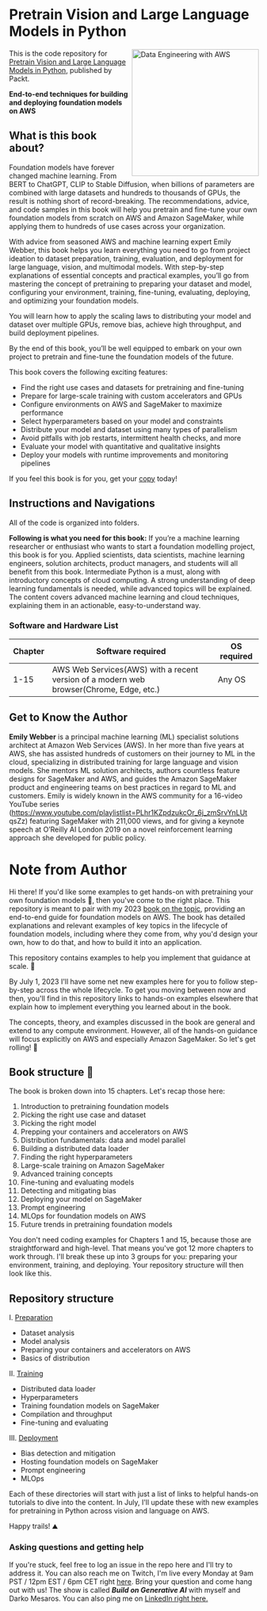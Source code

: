 # Pretrain Vision and Large Language Models in Python
<a href="https://www.packtpub.com/product/pretrain-vision-and-large-language-models-in-python/9781804618257"><img src="https://m.media-amazon.com/images/I/41hiraOOzWL._SX403_BO1,204,203,200_.jpg" alt="Data Engineering with AWS" height="256px" align="right"></a>

This is the code repository for [Pretrain Vision and Large Language Models in Python](https://www.packtpub.com/product/pretrain-vision-and-large-language-models-in-python/9781804618257), published by Packt.

**End-to-end techniques for building and deploying foundation models on AWS**

## What is this book about?

Foundation models have forever changed machine learning. From BERT to ChatGPT, CLIP to Stable Diffusion, when billions of parameters are combined with large datasets and hundreds to thousands of GPUs, the result is nothing short of record-breaking. The recommendations, advice, and code samples in this book will help you pretrain and fine-tune your own foundation models from scratch on AWS and Amazon SageMaker, while applying them to hundreds of use cases across your organization.

With advice from seasoned AWS and machine learning expert Emily Webber, this book helps you learn everything you need to go from project ideation to dataset preparation, training, evaluation, and deployment for large language, vision, and multimodal models. With step-by-step explanations of essential concepts and practical examples, you’ll go from mastering the concept of pretraining to preparing your dataset and model, configuring your environment, training, fine-tuning, evaluating, deploying, and optimizing your foundation models.

You will learn how to apply the scaling laws to distributing your model and dataset over multiple GPUs, remove bias, achieve high throughput, and build deployment pipelines.

By the end of this book, you’ll be well equipped to embark on your own project to pretrain and fine-tune the foundation models of the future.

This book covers the following exciting features: 
* Find the right use cases and datasets for pretraining and fine-tuning
* Prepare for large-scale training with custom accelerators and GPUs
* Configure environments on AWS and SageMaker to maximize performance
* Select hyperparameters based on your model and constraints
* Distribute your model and dataset using many types of parallelism
* Avoid pitfalls with job restarts, intermittent health checks, and more
* Evaluate your model with quantitative and qualitative insights
* Deploy your models with runtime improvements and monitoring pipelines 

If you feel this book is for you, get your [copy](https://www.amazon.com/Pretrain-Vision-Language-Models-Beginners/dp/180461825X) today!

## Instructions and Navigations
All of the code is organized into folders.

**Following is what you need for this book:**
If you’re a machine learning researcher or enthusiast who wants to start a foundation modelling project, this book is for you. Applied scientists, data scientists, machine learning engineers, solution architects, product managers, and students will all benefit from this book. Intermediate Python is a must, along with introductory concepts of cloud computing. A strong understanding of deep learning fundamentals is needed, while advanced topics will be explained. The content covers advanced machine learning and cloud techniques, explaining them in an actionable, easy-to-understand way.

### Software and Hardware List

| Chapter  | Software required                                                                    | OS required                        |
| -------- | -------------------------------------------------------------------------------------| -----------------------------------|
|  	1-15	   |   	AWS Web Services(AWS) with a recent version of a modern web browser(Chrome, Edge, etc.)                                  			  | Any OS | 		

  
## Get to Know the Author
**Emily Webber** is a principal machine learning (ML) specialist solutions architect at Amazon Web Services (AWS). In her more than five years at AWS, she has assisted hundreds of customers on their journey to ML in the cloud, specializing in distributed training for large language and vision models. She mentors ML solution architects, authors countless feature designs for SageMaker and AWS, and guides the Amazon SageMaker product and engineering teams on best practices in regard to ML and customers. Emily is widely known in the AWS community for a 16-video YouTube series (https://www.youtube.com/playlistlist=PLhr1KZpdzukcOr_6j_zmSrvYnLUt qsZz) featuring SageMaker with 211,000 views, and for giving a keynote speech at O’Reilly AI London 2019 on a novel reinforcement learning approach she developed for public policy.



# Note from Author 


Hi there! If you'd like some examples to get hands-on with pretraining your own foundation models 🧠, then you've come to the right place. This repository is meant to pair with my 2023 [book on the topic](https://bit.ly/dist-train-book), providing an end-to-end guide for foundation models on AWS. The book has detailed explanations and relevant examples of key topics in the lifecycle of foundation models, including where they come from, why you'd design your own, how to do that, and how to build it into an application.

This repository contains examples to help you implement that guidance at scale. 🚀

By July 1, 2023 I'll have some net new examples here for you to follow step-by-step across the whole lifecycle. To get you moving between now and then, you'll find in this repository links to hands-on examples elsewhere that explain how to implement everything you learned about in the book.

The concepts, theory, and examples discussed in the book are general and extend to any compute environment. However, all of the hands-on guidance will focus explicitly on AWS and especially Amazon SageMaker. So let's get rolling! 🎸

## Book structure 📖
The book is broken down into 15 chapters. Let's recap those here:
1. Introduction to pretraining foundation models
2. Picking the right use case and dataset
3. Picking the right model
4. Prepping your containers and accelerators on AWS
5. Distribution fundamentals: data and model parallel
6. Building a distributed data loader
7. Finding the right hyperparameters
8. Large-scale training on Amazon SageMaker
9. Advanced training concepts
10. Fine-tuning and evaluating models
11. Detecting and mitigating bias
12. Deploying your model on SageMaker
13. Prompt engineering
14. MLOps for foundation models on AWS
15. Future trends in pretraining foundation models

You don't need coding examples for Chapters 1 and 15, because those are straightforward and high-level. That means you've got 12 more chapters to work through. I'll break these up into 3 groups for you: preparing your environment, training, and deploying. Your repository structure will then look like this.

## Repository structure 
I. [Preparation](https://github.com/PacktPublishing/Pretrain-Vision-and-Large-Language-Models-in-Python/tree/main/preparation)
- Dataset analysis
- Model analysis
- Preparing your containers and accelerators on AWS
- Basics of distribution

II. [Training](https://github.com/PacktPublishing/Pretrain-Vision-and-Large-Language-Models-in-Python/tree/main/training)
- Distributed data loader
- Hyperparameters
- Training foundation models on SageMaker
- Compilation and throughput
- Fine-tuning and evaluating


III. [Deployment](https://github.com/PacktPublishing/Pretrain-Vision-and-Large-Language-Models-in-Python/tree/main/deployment)
- Bias detection and mitigation
- Hosting foundation models on SageMaker
- Prompt engineering
- MLOps 

Each of these directories will start with just a list of links to helpful hands-on tutorials to dive into the content. In July, I'll update these with new examples for pretraining in Python across vision and language on AWS.

Happy trails! ⛰️

### Asking questions and getting help
If you're stuck, feel free to log an issue in the repo here and I'll try to address it. You can also reach me on Twitch, I'm live every Monday at 9am PST / 12pm EST / 6pm CET right [here](https://www.twitch.tv/aws/schedule). Bring your question and come hang out with us! The show is called ***Build on Generative AI*** with myself and Darko Mesaros. You can also ping me on [LinkedIn right here.](https://www.linkedin.com/in/emily-webber-921b4969/)

